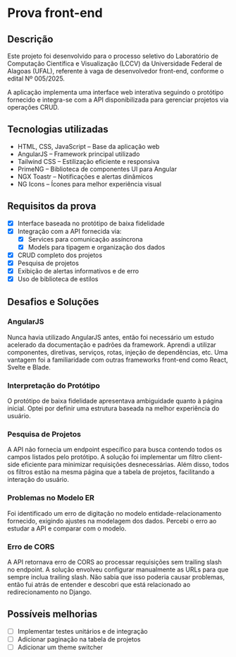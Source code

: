 # Prova front-end 

## Descrição

Este projeto foi desenvolvido para o processo seletivo do Laboratório de Computação Científica e Visualização (LCCV) da Universidade Federal de Alagoas (UFAL), referente à vaga de desenvolvedor front-end, conforme o edital Nº 005/2025.

A aplicação implementa uma interface web interativa seguindo o protótipo fornecido e integra-se com a API disponibilizada para gerenciar projetos via operações CRUD.

## Tecnologias utilizadas

- HTML, CSS, JavaScript – Base da aplicação web
- AngularJS – Framework principal utilizado
- Tailwind CSS – Estilização eficiente e responsiva
- PrimeNG – Biblioteca de componentes UI para Angular
- NGX Toastr – Notificações e alertas dinâmicos
- NG Icons – Ícones para melhor experiência visual

## Requisitos da prova

- [x] Interface baseada no protótipo de baixa fidelidade
- [x] Integração com a API fornecida via:
  - [x] Services para comunicação assíncrona
  - [x] Models para tipagem e organização dos dados
- [x] CRUD completo dos projetos
- [x] Pesquisa de projetos
- [x] Exibição de alertas informativos e de erro
- [x] Uso de biblioteca de estilos

## Desafios e Soluções

### AngularJS

Nunca havia utilizado AngularJS antes, então foi necessário um estudo acelerado da documentação e padrões da framework. Aprendi a utilizar componentes, diretivas, serviços, rotas, injeção de dependências, etc. Uma vantagem foi a familiaridade com outras frameworks front-end como React, Svelte e Blade.

### Interpretação do Protótipo

O protótipo de baixa fidelidade apresentava ambiguidade quanto à página inicial. Optei por definir uma estrutura baseada na melhor experiência do usuário.

### Pesquisa de Projetos

A API não fornecia um endpoint específico para busca contendo todos os campos listados pelo protótipo. A solução foi implementar um filtro client-side eficiente para minimizar requisições desnecessárias. Além disso, todos os filtros estão na mesma página que a tabela de projetos, facilitando a interação do usuário.

### Problemas no Modelo ER

Foi identificado um erro de digitação no modelo entidade-relacionamento fornecido, exigindo ajustes na modelagem dos dados. Percebi o erro ao estudar a API e comparar com o modelo.

### Erro de CORS

A API retornava erro de CORS ao processar requisições sem trailing slash no endpoint. A solução envolveu configurar manualmente as URLs para que sempre inclua trailing slash. Não sabia que isso poderia causar problemas, então fui atrás de entender e descobri que está relacionado ao redirecionamento no Django.

## Possíveis melhorias

- [ ] Implementar testes unitários e de integração
- [ ] Adicionar paginação na tabela de projetos
- [ ] Adicionar um theme switcher